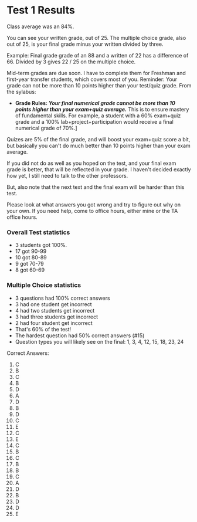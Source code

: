# Test 1 Results

Class average was an 84%.

You can see your written grade, out of 25. The multiple choice grade, also out of 25, is your final grade minus your written divided by three.

Example: Final grade grade of an 88 and a written of 22 has a difference of 66. Divided by 3 gives 22 / 25 on the multiple choice. 

Mid-term grades are due soon. I have to complete them for Freshman and first-year transfer students, which covers most of you. Reminder: Your grade can not be more than 10 points higher than your test/quiz grade. From the sylabus:
* **Grade Rules: *Your final numerical grade cannot be more than 10 points higher than your exam+quiz average.*** This is to ensure mastery of fundamental skills. For example, a student with a 60% exam+quiz grade and a 100% lab+project+participation would receive a final numerical grade of 70%.]

Quizes are 5% of the final grade, and will boost your exam+quiz score a bit, but basically you can't do much better than 10 points higher than your exam average. 

If you did not do as well as you hoped on the test, and your final exam grade is better, that will be reflected in your grade. I haven't decided exactly how yet, I still need to talk to the other professors.

But, also note that the next text and the final exam will be harder than this test.

Please look at what answers you got wrong and try to figure out why on your own. If you need help, come to office hours, either mine or the TA office hours.

### Overall Test statistics
* 3 students got 100%.
* 17 got 90-99
* 10 got 80-89
* 9 got 70-79
* 8 got 60-69

### Multiple Choice statistics
* 3 questions had 100% correct answers
* 3 had one student get incorrect
* 4 had two students get incorrect
* 3 had three students get incorrect
* 2 had four student get incorrect
* That's 60% of the test!
* The hardest question had 50% correct answers (#15)
* Question types you will likely see on the final: 1, 3, 4, 12, 15, 18, 23, 24

Correct Answers:

1. C
2. B
3. C
4. B
5. D
6. A
7. D
8. B
9. D
10. C
11. E
12. C
13. E
14. C
15. B
16. C
17. B
18. B
19. C
20. A
21. D
22. B
23. D
24. D
25. E
